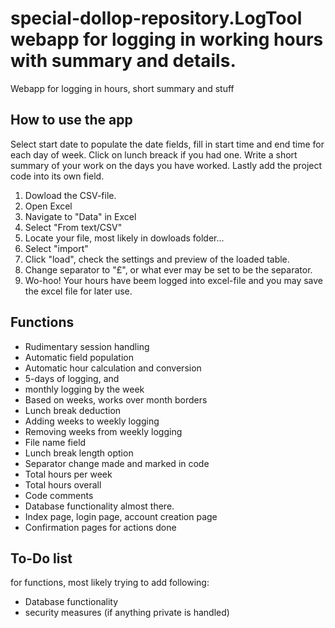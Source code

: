 # special-dollop-repository.LogTool webapp for logging in working hours with summary and details.
Webapp for logging in hours, short summary and stuff


## How to use the app

Select start date to populate the date fields, fill in start time and end time for each day of week. Click on lunch breack if you had one. Write a short summary of your work on the days you have worked. Lastly add the project code into its own field.


1. Dowload the CSV-file. 
2. Open Excel
3. Navigate to "Data" in Excel
4. Select "From text/CSV"
5. Locate your file, most likely in dowloads folder...
6. Select "import"
7. Click "load", check the settings and preview of the loaded table.
8. Change separator to "£", or what ever may be set to be the separator.
9. Wo-hoo! Your hours have beem logged into excel-file and you may save the excel file for later use.

## Functions

- Rudimentary session handling
- Automatic field population
- Automatic hour calculation and conversion
- 5-days of logging, and
- monthly logging by the week
- Based on weeks, works over month borders
- Lunch break deduction
- Adding weeks to weekly logging
- Removing weeks from weekly logging
- File name field
- Lunch break length option
- Separator change made and marked in code
- Total hours per week
- Total hours overall
- Code comments
- Database functionality almost there.
- Index page, login page, account creation page
- Confirmation pages for actions done

## To-Do list

for functions, most likely trying to add following:

- Database functionality
- security measures (if anything private is handled)

